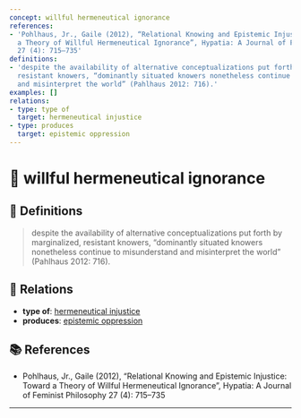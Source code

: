 ```yaml
---
concept: willful hermeneutical ignorance
references:
- 'Pohlhaus, Jr., Gaile (2012), “Relational Knowing and Epistemic Injustice: Toward
  a Theory of Willful Hermeneutical Ignorance”, Hypatia: A Journal of Feminist Philosophy
  27 (4): 715–735'
definitions:
- 'despite the availability of alternative conceptualizations put forth by marginalized,
  resistant knowers, “dominantly situated knowers nonetheless continue to misunderstand
  and misinterpret the world” (Pahlhaus 2012: 716).'
examples: []
relations:
- type: type of
  target: hermeneutical injustice
- type: produces
  target: epistemic oppression
---
```


# 🧠 willful hermeneutical ignorance

## 📖 Definitions

> despite the availability of alternative conceptualizations put forth by marginalized, resistant knowers, “dominantly situated knowers nonetheless continue to misunderstand and misinterpret the world” (Pahlhaus 2012: 716).

## 🔗 Relations

- **type of**: [hermeneutical injustice](./hermeneutical-injustice.md)
- **produces**: [epistemic oppression](./epistemic-oppression.md)

## 📚 References

- Pohlhaus, Jr., Gaile (2012), “Relational Knowing and Epistemic Injustice: Toward a Theory of Willful Hermeneutical Ignorance”, Hypatia: A Journal of Feminist Philosophy 27 (4): 715–735


---

<script src="https://giscus.app/client.js"
        data-repo="natesheehan/conceptcartography"
        data-repo-id="R_kgDOPB5QiQ"
        data-category="General"
        data-category-id="DIC_kwDOPB5Qic4CsAxd"
        data-mapping="pathname"
        data-strict="0"
        data-reactions-enabled="1"
        data-emit-metadata="0"
        data-input-position="bottom"
        data-theme="catppuccin_mocha"
        data-lang="en"
        crossorigin="anonymous"
        async>
</script>
